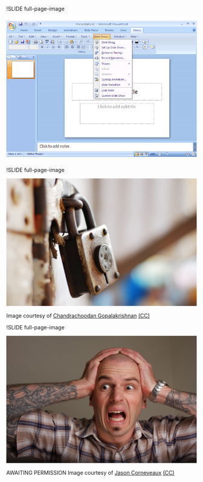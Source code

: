 !SLIDE full-page-image

![Powerpoint](powerpoint.jpg "Powerpoint")


!SLIDE full-page-image

![Lock](lock.jpg "Lock")

Image courtesy of <span xmlns:cc="http://creativecommons.org/ns#" about="http://www.flickr.com/photos/ravages/2852578947/"><a rel="cc:attributionURL" href="http://www.flickr.com/photos/ravages/">Chandrachoodan Gopalakrishnan</a> <a rel="license" href="http://creativecommons.org/licenses/by-nc-sa/2.0/">(CC)</a></span>


!SLIDE full-page-image

![Frustration](frustration.jpg "Frustration")

AWAITING PERMISSION Image courtesy of <span xmlns:cc="http://creativecommons.org/ns#" about="http://www.flickr.com/photos/corneveaux/3248566797/"><a rel="cc:attributionURL" href="http://www.flickr.com/photos/corneveaux/">Jason Corneveaux</a> <a rel="license" href="http://creativecommons.org/licenses/by-nc-nd/2.0/">(CC)</a></span>